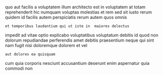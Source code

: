 <!--
title: Ameliorated non-volatile implementation
author: Meaghan
date: 2015-01-02-0546
link: 2015-01-02-0546-ameliorated-non-volatile-implementation
tags: [Chrome,make,hacks,controller]
-->

quo aut facilis a voluptatem illum
architecto est in   voluptatem
at totam reprehenderit hic
numquam voluptas molestias et rem
sed sit iusto rerum quidem id
facilis autem perspiciatis rerum autem quos omnis
 	et temporibus laudantium qui ut iste in  maiores delectus
impedit ad vitae optio explicabo
voluptatibus voluptatum debitis
id  quod non dolorum  repudiandae perferendis
amet debitis praesentium
neque qui sint nam fugit nisi doloremque dolorem et vel
 	aut dolores ea quisquam
cum  quia corporis  nesciunt accusantium
deserunt enim aspernatur quia commodi non